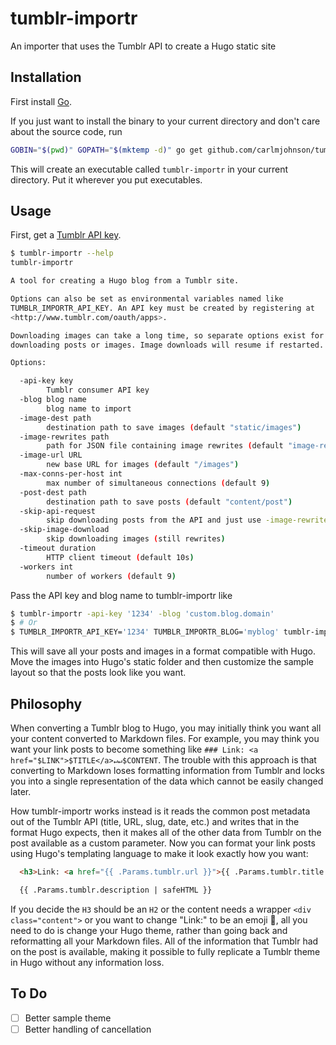 # tumblr-importr

An importer that uses the Tumblr API to create a Hugo static site

## Installation
First install [Go](http://golang.org).

If you just want to install the binary to your current directory and don't care about the source code, run

```bash
GOBIN="$(pwd)" GOPATH="$(mktemp -d)" go get github.com/carlmjohnson/tumblr-importr
```

This will create an executable called `tumblr-importr` in your current directory. Put it wherever you put executables.

## Usage
First, get a [Tumblr API key](http://www.tumblr.com/oauth/apps).

```bash
$ tumblr-importr --help
tumblr-importr

A tool for creating a Hugo blog from a Tumblr site.

Options can also be set as environmental variables named like
TUMBLR_IMPORTR_API_KEY. An API key must be created by registering at
<http://www.tumblr.com/oauth/apps>.

Downloading images can take a long time, so separate options exist for skipping
downloading posts or images. Image downloads will resume if restarted.

Options:

  -api-key key
        Tumblr consumer API key
  -blog blog name
        blog name to import
  -image-dest path
        destination path to save images (default "static/images")
  -image-rewrites path
        path for JSON file containing image rewrites (default "image-rewrites.json")
  -image-url URL
        new base URL for images (default "/images")
  -max-conns-per-host int
        max number of simultaneous connections (default 9)
  -post-dest path
        destination path to save posts (default "content/post")
  -skip-api-request
        skip downloading posts from the API and just use -image-rewrites file to download images
  -skip-image-download
        skip downloading images (still rewrites)
  -timeout duration
        HTTP client timeout (default 10s)
  -workers int
        number of workers (default 9)
```

Pass the API key and blog name to tumblr-importr like

```bash
$ tumblr-importr -api-key '1234' -blog 'custom.blog.domain'
$ # Or
$ TUMBLR_IMPORTR_API_KEY='1234' TUMBLR_IMPORTR_BLOG='myblog' tumblr-importr
```

This will save all your posts and images in a format compatible with Hugo. Move the images into Hugo's static folder and then customize the sample layout so that the posts look like you want.

## Philosophy

When converting a Tumblr blog to Hugo, you may initially think you want all your content converted to Markdown files. For example, you may think you want your link posts to become something like `### Link: <a href="$LINK">$TITLE</a>↵↵$CONTENT`. The trouble with this approach is that converting to Markdown loses formatting information from Tumblr and locks you into a single representation of the data which cannot be easily changed later.

How tumblr-importr works instead is it reads the common post metadata out of the Tumblr API (title, URL, slug, date, etc.) and writes that in the format Hugo expects, then it makes all of the other data from Tumblr on the post available as a custom parameter. Now you can format your link posts using Hugo's templating language to make it look exactly how you want:

```html
  <h3>Link: <a href="{{ .Params.tumblr.url }}">{{ .Params.tumblr.title }}</a></h3>

  {{ .Params.tumblr.description | safeHTML }}
```

If you decide the `H3` should be an `H2` or the content needs a wrapper `<div class="content">` or you want to change "Link:" to be an emoji 🔗, all you need to do is change your Hugo theme, rather than going back and reformatting all your Markdown files. All of the information that Tumblr had on the post is available, making it possible to fully replicate a Tumblr theme in Hugo without any information loss.

## To Do
- [ ] Better sample theme
- [ ] Better handling of cancellation
